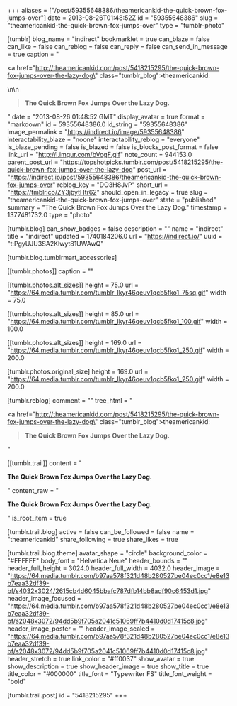 +++
aliases = ["/post/59355648386/theamericankid-the-quick-brown-fox-jumps-over"]
date = 2013-08-26T01:48:52Z
id = "59355648386"
slug = "theamericankid-the-quick-brown-fox-jumps-over"
type = "tumblr-photo"

[tumblr]
blog_name = "indirect"
bookmarklet = true
can_blaze = false
can_like = false
can_reblog = false
can_reply = false
can_send_in_message = true
caption = "<p><a href=\"http://theamericankid.com/post/5418215295/the-quick-brown-fox-jumps-over-the-lazy-dog\" class=\"tumblr_blog\">theamericankid</a>:</p>\n\n<blockquote><p><strong>The Quick Brown Fox Jumps Over the Lazy Dog.</strong></p></blockquote>"
date = "2013-08-26 01:48:52 GMT"
display_avatar = true
format = "markdown"
id = 59355648386.0
id_string = "59355648386"
image_permalink = "https://indirect.io/image/59355648386"
interactability_blaze = "noone"
interactability_reblog = "everyone"
is_blaze_pending = false
is_blazed = false
is_blocks_post_format = false
link_url = "http://i.imgur.com/bVogF.gif"
note_count = 944153.0
parent_post_url = "https://topshotpicks.tumblr.com/post/5418215295/the-quick-brown-fox-jumps-over-the-lazy-dog"
post_url = "https://indirect.io/post/59355648386/theamericankid-the-quick-brown-fox-jumps-over"
reblog_key = "DO3H8JvP"
short_url = "https://tmblr.co/ZY3jbytHtr62"
should_open_in_legacy = true
slug = "theamericankid-the-quick-brown-fox-jumps-over"
state = "published"
summary = "The Quick Brown Fox Jumps Over the Lazy Dog."
timestamp = 1377481732.0
type = "photo"

[tumblr.blog]
can_show_badges = false
description = ""
name = "indirect"
title = "indirect"
updated = 1740184206.0
url = "https://indirect.io/"
uuid = "t:PgyUJU3SA2Klwyt81UWAwQ"

[tumblr.blog.tumblrmart_accessories]

[[tumblr.photos]]
caption = ""

[[tumblr.photos.alt_sizes]]
height = 75.0
url = "https://64.media.tumblr.com/tumblr_lkyr46qeuv1qcb5fko1_75sq.gif"
width = 75.0

[[tumblr.photos.alt_sizes]]
height = 85.0
url = "https://64.media.tumblr.com/tumblr_lkyr46qeuv1qcb5fko1_100.gif"
width = 100.0

[[tumblr.photos.alt_sizes]]
height = 169.0
url = "https://64.media.tumblr.com/tumblr_lkyr46qeuv1qcb5fko1_250.gif"
width = 200.0

[tumblr.photos.original_size]
height = 169.0
url = "https://64.media.tumblr.com/tumblr_lkyr46qeuv1qcb5fko1_250.gif"
width = 200.0

[tumblr.reblog]
comment = ""
tree_html = "<p><a href=\"http://theamericankid.com/post/5418215295/the-quick-brown-fox-jumps-over-the-lazy-dog\" class=\"tumblr_blog\">theamericankid</a>:</p><blockquote><p><strong>The Quick Brown Fox Jumps Over the Lazy Dog.</strong></p></blockquote>"

[[tumblr.trail]]
content = "<p><strong>The Quick Brown Fox Jumps Over the Lazy Dog.</strong></p>"
content_raw = "<p><strong>The Quick Brown Fox Jumps Over the Lazy Dog.</strong></p>"
is_root_item = true

[tumblr.trail.blog]
active = false
can_be_followed = false
name = "theamericankid"
share_following = true
share_likes = true

[tumblr.trail.blog.theme]
avatar_shape = "circle"
background_color = "#FFFFFF"
body_font = "Helvetica Neue"
header_bounds = ""
header_full_height = 3024.0
header_full_width = 4032.0
header_image = "https://64.media.tumblr.com/b97aa578f321d48b280527be04ec0cc1/e8e13b7eaa32df39-bf/s4032x3024/2615cb4d6045bbafc787dfb14bb8adf90c6453d1.jpg"
header_image_focused = "https://64.media.tumblr.com/b97aa578f321d48b280527be04ec0cc1/e8e13b7eaa32df39-bf/s2048x3072/94dd5b9f705a2041c51069ff7b4410d0d17415c8.jpg"
header_image_poster = ""
header_image_scaled = "https://64.media.tumblr.com/b97aa578f321d48b280527be04ec0cc1/e8e13b7eaa32df39-bf/s2048x3072/94dd5b9f705a2041c51069ff7b4410d0d17415c8.jpg"
header_stretch = true
link_color = "#ff0037"
show_avatar = true
show_description = true
show_header_image = true
show_title = true
title_color = "#000000"
title_font = "Typewriter FS"
title_font_weight = "bold"

[tumblr.trail.post]
id = "5418215295"
+++
